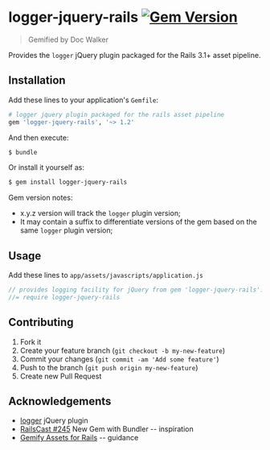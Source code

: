 # logger-jquery-rails [![Gem Version](https://badge.fury.io/rb/logger-jquery-rails.png)](http://badge.fury.io/rb/logger-jquery-rails)

> Gemified by Doc Walker

Provides the `logger` jQuery plugin packaged for the Rails 3.1+ asset pipeline.

## Installation

Add these lines to your application's `Gemfile`:

```rb
# logger jquery plugin packaged for the rails asset pipeline
gem 'logger-jquery-rails', '~> 1.2'
```

And then execute:

```sh
$ bundle
```

Or install it yourself as:

```sh
$ gem install logger-jquery-rails
```

Gem version notes:

  - x.y.z version will track the `logger` plugin version;
  - It may contain a suffix to differentiate versions of the gem based on the same `logger` plugin version;

## Usage

Add these lines to `app/assets/javascripts/application.js`

```js
// provides logging facility for jQuery from gem 'logger-jquery-rails':
//= require logger-jquery-rails
```

## Contributing

1. Fork it
2. Create your feature branch (`git checkout -b my-new-feature`)
3. Commit your changes (`git commit -am 'Add some feature'`)
4. Push to the branch (`git push origin my-new-feature`)
5. Create new Pull Request

## Acknowledgements

- [logger](https://github.com/ApmeM/jquery-logger) jQuery plugin
- [RailsCast #245](http://railscasts.com/episodes/245-new-gem-with-bundler) New Gem with Bundler -- inspiration
- [Gemify Assets for Rails](http://prioritized.net/blog/gemify-assets-for-rails/) -- guidance